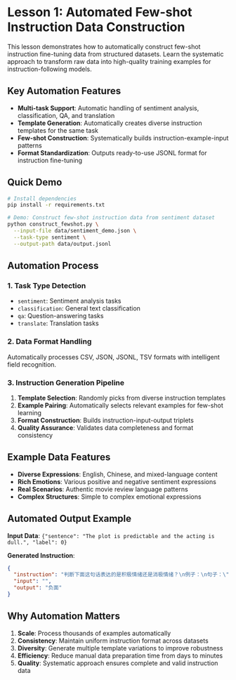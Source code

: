 # Lesson 1: Automated Few-shot Instruction Data Construction

This lesson demonstrates how to automatically construct few-shot instruction fine-tuning data from structured datasets. Learn the systematic approach to transform raw data into high-quality training examples for instruction-following models.

## Key Automation Features

- **Multi-task Support**: Automatic handling of sentiment analysis, classification, QA, and translation
- **Template Generation**: Automatically creates diverse instruction templates for the same task
- **Few-shot Construction**: Systematically builds instruction-example-input patterns
- **Format Standardization**: Outputs ready-to-use JSONL format for instruction fine-tuning

## Quick Demo

```bash
# Install dependencies
pip install -r requirements.txt

# Demo: Construct few-shot instruction data from sentiment dataset
python construct_fewshot.py \
  --input-file data/sentiment_demo.json \
  --task-type sentiment \
  --output-path data/output.jsonl
```

## Automation Process

### 1. Task Type Detection
- `sentiment`: Sentiment analysis tasks
- `classification`: General text classification
- `qa`: Question-answering tasks
- `translate`: Translation tasks

### 2. Data Format Handling
Automatically processes CSV, JSON, JSONL, TSV formats with intelligent field recognition.

### 3. Instruction Generation Pipeline
1. **Template Selection**: Randomly picks from diverse instruction templates
2. **Example Pairing**: Automatically selects relevant examples for few-shot learning
3. **Format Construction**: Builds instruction-input-output triplets
4. **Quality Assurance**: Validates data completeness and format consistency

## Example Data Features

- **Diverse Expressions**: English, Chinese, and mixed-language content
- **Rich Emotions**: Various positive and negative sentiment expressions
- **Real Scenarios**: Authentic movie review language patterns
- **Complex Structures**: Simple to complex emotional expressions

## Automated Output Example

**Input Data**: `{"sentence": "The plot is predictable and the acting is dull.", "label": 0}`

**Generated Instruction**:
```json
{
  "instruction": "判断下面这句话表达的是积极情绪还是消极情绪？\n例子：\n句子：\"A masterpiece, a profoundly moving film.\" 情绪：正面\n现在请判断下面这个句子：\n句子：\"The plot is predictable and the acting is dull.\" 情绪：",
  "input": "",
  "output": "负面"
}
```

## Why Automation Matters

1. **Scale**: Process thousands of examples automatically
2. **Consistency**: Maintain uniform instruction format across datasets
3. **Diversity**: Generate multiple template variations to improve robustness
4. **Efficiency**: Reduce manual data preparation time from days to minutes
5. **Quality**: Systematic approach ensures complete and valid instruction data


